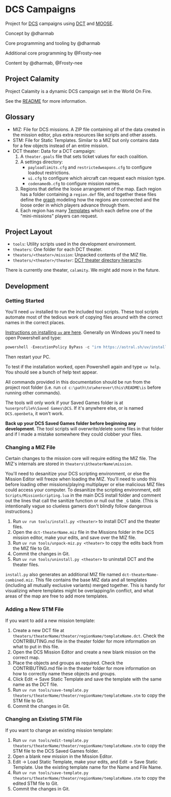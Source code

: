 # DCS Campaigns

Project for [DCS](https://www.digitalcombatsimulator.com) campaigns using [DCT](https://github.com/jtoppins/dct) and [MOOSE](https://github.com/FlightControl-Master/MOOSE).

Concept by @dharmab

Core programming and tooling by @dharmab

Additional core programming by @Frosty-nee

Content by @dharmab, @Frosty-nee

## Project Calamity

Project Calamity is a dynamic DCS campaign set in the World On Fire.

See the [README](theaters/calamity/README.md) for more information.

## Glossary

- MIZ: File for DCS missions. A ZIP file containing all of the data created in the mission editor, plus extra resources like scripts and other assets.
- STM: File for Static Templates. Similar to a MIZ but only contains data for a few objects instead of an entire mission.
- DCT theater: Data for a DCT campaign:
  1. A `theater.goals` file that sets ticket values for each coalition.
  1. A settings directory:
      - `payloadlimits.cfg` and `restrictedweapons.cfg` to configure loadout restrictions.
      - `ui.cfg` to configure which aircraft can request each mission type.
      - `codenamedb.cfg` to configure mission names.
  1. Regions that define the loose arrangement of the map. Each region has a folder containing a `region.def` file, and together these files define the [graph](https://en.wikipedia.org/wiki/Graph_(discrete_mathematics)) modeling how the regions are connected and the loose order in which players advance through them.
  1. Each region has many [Templates](https://jtoppins.github.io/dct/designer.html#templates) which each define one of the "mini-missions" players can request.

## Project Layout

- `tools`: Utility scripts used in the development environment.
- `theaters`: One folder for each DCT theater.
- `theaters/<theater>/mission`: Unpacked contents of the MIZ file.
- `theaters/<theater>/theater`: [DCT theater directory hierarchy](https://jtoppins.github.io/dct/designer.html#theater).

There is currently one theater, `calamity`. We might add more in the future.

## Development

### Getting Started

You'll need `uv` installed to run the included tool scripts. These tool scripts automate most of the tedious work of copying files around with the correct names in the correct places.

[Instructions on installing `uv` are here](https://docs.astral.sh/uv/getting-started/installation/). Generally on Windows you'll need to open Powershell and type:

```powershell
powershell -ExecutionPolicy ByPass -c "irm https://astral.sh/uv/install.ps1 | iex"
```

Then restart your PC.

To test if the installation worked, open Powershell again and type `uv help`. You should see a bunch of help text appear.

All commands provided in this documentation should be run from the project root folder (i.e. run `cd c:\path\to\wherever\this\README\is` before running other commands).

The tools will only work if your Saved Games folder is at `%userprofile%\Saved Games\DCS`. If it's anywhere else, or is named `DCS.openbeta`, it won't work.

**Back up your DCS Saved Games folder before beginning any development**. The tool scripts will overwrite/delete some files in that folder and if I made a mistake somewhere they could clobber your files.

### Changing a MIZ File

Certain changes to the mission core will require editing the MIZ file. The MIZ's internals are stored in `theaters\$theaterName\mission`.

You'll need to desanitize your DCS scripting environment, or else the Mission Editor will freeze when loading the MIZ. You'll need to undo this before loading other missions/playing multiplayer or else malicious MIZ files could access your computer. To desanitize the scripting environment, edit `Scripts/MissionScripting.lua` in the main DCS install folder and comment out the lines that call the sanitize function or null out the `_G` table. (This is intentionally vague so clueless gamers don't blindly follow dangerous instructions.)

1. Run `uv run tools/install.py <theater>` to install DCT and the theater files.
1. Open the `dct-theaterName.miz` file in the Missions folder in the DCS mission editor, make your edits, and save over the MIZ file.
1. Run `uv run tools/unpack-miz.py <theater>` to copy the edits back from the MIZ file to Git.
1. Commit the changes in Git.
1. Run `uv run tools/uninstall.py <theater>` to uninstall DCT and the theater files.

`install.py` also generates an additional MIZ file named `dct-theaterName-combined.miz`. This file contains the base MIZ data and all templates (including all mutually exclusive variants) merged together. This is handy for visualizing where templates might be overlapping/in conflict, and what areas of the map are free to add more templates.

### Adding a New STM File

If you want to add a new mission template:

1. Create a new DCT file at `theaters/theaterName/theater/regionName/templateName.dct`. Check the CONTRIBUTING.md file in the theater folder for more information on what to put in this file.
1. Open the DCS Mission Editor and create a new blank mission on the correct map.
1. Place the objects and groups as required. Check the CONTRIBUTING.md file in the theater folder for more information on how to correctly name these objects and groups.
1. Click Edit -> Save Static Template and save the template with the same name as the DCT file.
1. Run `uv run tools/save-template.py theaters/theaterName/theater/regionName/templateName.stm` to copy the STM file to Git.
1. Commit the changes in Git.

### Changing an Existing STM File

If you want to change an existing mission template:

1. Run `uv run tools/edit-template.py theaters/theaterName/theater/regionName/templateName.stm` to copy the STM file to the DCS Saved Games folder.
1. Open a blank new mission in the Mission Editor.
1. Edit -> Load Static Template, make your edits, and Edit -> Save Static Template. Use the existing template name for the Name and File Name.
1. Run `uv run tools/save-template.py theaters/theaterName/theater/regionName/templateName.stm` to copy the edited STM file to Git.
1. Commit the changes in Git.
